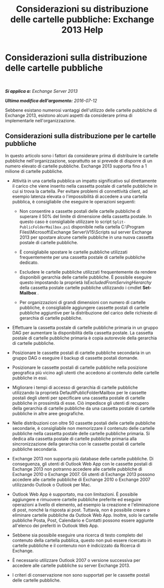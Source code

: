 ﻿---
title: 'Considerazioni su distribuzione delle cartelle pubbliche: Exchange 2013 Help'
TOCTitle: Considerazioni sulla distribuzione delle cartelle pubbliche
ms:assetid: 2e416eed-b88f-45db-a482-1232fd2610fa
ms:mtpsurl: https://technet.microsoft.com/it-it/library/Dn957481(v=EXCHG.150)
ms:contentKeyID: 65012468
ms.date: 05/22/2018
mtps_version: v=EXCHG.150
ms.translationtype: MT
---

# Considerazioni sulla distribuzione delle cartelle pubbliche

 

_**Si applica a:** Exchange Server 2013_

_**Ultima modifica dell'argomento:** 2016-07-12_

Sebbene esistano numerosi vantaggi dell'utilizzo delle cartelle pubbliche di Exchange 2013, esistono alcuni aspetti da considerare prima di implementarle nell'organizzazione.

## Considerazioni sulla distribuzione per le cartelle pubbliche

In questo articolo sono i fattori da considerare prima di distribuire le cartelle pubbliche nell'organizzazione, soprattutto se si prevede di disporre di un numero elevato di cartelle pubbliche. Exchange 2013 supporta fino a 1 milione di cartelle pubbliche.

  - Attività in una cartella pubblica un impatto significativo sul direttamente il carico che viene inserito nella cassetta postale di cartelle pubbliche in cui si trova la cartella. Per evitare problemi di connettività client, ad esempio latenza elevata o l'impossibilità di accedere a una cartella pubblica, è consigliabile che eseguire le operazioni seguenti:
    
      - Non consentire a cassette postali delle cartelle pubbliche di superare il 50% del limite di dimensione della cassetta postale. In questo caso è consigliabile utilizzare lo script `Split-PublicFolderMailbox.ps1` disponibile nella cartella C:\\Program Files\\Microsoft\\Exchange Server\\V15\\Scripts sul server Exchange 2013 per spostare alcune cartelle pubbliche in una nuova cassetta postale di cartelle pubbliche.
    
      - È consigliabile spostare le cartelle pubbliche utilizzati frequentemente per una cassetta postale di cartelle pubbliche dedicato.
    
      - Escludere le cartelle pubbliche utilizzati frequentemente da rendere disponibili gerarchia delle cartelle pubbliche. È possibile eseguire questo impostando la proprietà *IsExcludedFromServingHierarchy* della cassetta postale cartelle pubbliche utilizzando i cmdlet **Set-Mailbox** .
    
      - Per organizzazioni di grandi dimensioni con numero di cartelle pubbliche, è consigliabile aggiungere cassette postali di cartelle pubbliche aggiuntive per la distribuzione del carico delle richieste di gerarchia di cartelle pubbliche.

  - Effettuare la cassetta postale di cartelle pubbliche primaria in un gruppo DAG per aumentare la disponibilità della cassetta postale. La cassetta postale di cartelle pubbliche primaria è copia autorevole della gerarchia di cartelle pubbliche.

  - Posizionare le cassette postali di cartelle pubbliche secondaria in un gruppo DAG o eseguire il backup di cassette postali domande.

  - Posizionare le cassette postali di cartelle pubbliche nella posizione geografica più vicino agli utenti che accedono al contenuto delle cartelle pubbliche in essi.

  - Migliorare i tempi di accesso di gerarchia di cartelle pubbliche utilizzando la proprietà DefaultPublicFolderMailbox per le cassette postali degli utenti per specificare una cassetta postale di cartelle pubbliche in prossimità di esse. Ciò impedisce gli utenti di recupero della gerarchia di cartelle pubbliche da una cassetta postale di cartelle pubbliche in altre aree geografiche.

  - Nelle distribuzioni con oltre 50 cassette postali delle cartelle pubbliche secondarie, è consigliabile non memorizzare il contenuto delle cartelle pubbliche nella cassetta postale delle cartelle pubbliche primaria. Si dedica alla cassetta postale di cartelle pubbliche primaria alla sincronizzazione della gerarchia con le cassette postali di cartelle pubbliche secondaria.

  - Exchange 2013 non supporta più database delle cartelle pubbliche. Di conseguenza, gli utenti di Outlook Web App con le cassette postali di Exchange 2013 non potranno accedere alle cartelle pubbliche di Exchange 2010 o Exchange 2007. Gli utenti di Exchange 2013 possono accedere alle cartelle pubbliche di Exchange 2010 o Exchange 2007 utilizzando Outlook o Outlook per Mac.

  - Outlook Web App è supportato, ma con limitazioni. È possibile aggiungere e rimuovere cartelle pubbliche preferite ed eseguire operazioni a livello di elemento, ad esempio la creazione e l'eliminazione di post, nonché la risposta ai post. Tuttavia, non è possibile creare o eliminare cartelle pubbliche da Outlook Web App. Inoltre, solo le cartelle pubbliche Posta, Post, Calendario e Contatti possono essere aggiunte all'elenco dei preferiti in Outlook Web App.

  - Sebbene sia possibile eseguire una ricerca di testo completo del contenuto della cartella pubblica, questo non può essere ricercato in cartelle pubbliche e il contenuto non è indicizzato da Ricerca di Exchange.

  - È necessario utilizzare Outlook 2007 o versione successiva per accedere alle cartelle pubbliche su server Exchange 2013.

  - I criteri di conservazione non sono supportati per le cassette postali delle cartelle pubbliche.

